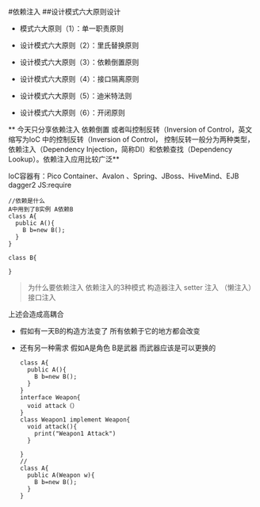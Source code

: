 #依赖注入
##设计模式六大原则设计

- 模式六大原则（1）：单一职责原则

- 设计模式六大原则（2）：里氏替换原则

- 设计模式六大原则（3）：依赖倒置原则

- 设计模式六大原则（4）：接口隔离原则

- 设计模式六大原则（5）：迪米特法则

- 设计模式六大原则（6）：开闭原则

** 今天只分享依赖注入 依赖倒置 或者叫控制反转（Inversion of Control，英文缩写为IoC 中的控制反转（Inversion of Control， 控制反转一般分为两种类型，依赖注入（Dependency Injection，简称DI）和依赖查找（Dependency Lookup）。依赖注入应用比较广泛**

IoC容器有：Pico Container、Avalon 、Spring、JBoss、HiveMind、EJB dagger2
JS:require 
```
//依赖是什么
A中用到了B实例 A依赖B
class A{
  public A(){
    B b=new B();
  }
}

class B{
  
}
```

> 为什么要依赖注入 依赖注入的3种模式 构造器注入 setter 注入 （懒注入）接口注入

上述会造成高耦合 

- 假如有一天B的构造方法变了 所有依赖于它的地方都会改变

- 还有另一种需求 假如A是角色 B是武器 而武器应该是可以更换的 

  ```
  class A{
    public A(){
      B b=new B();
    }
  }
  interface Weapon{
    void attack（）
  }
  class Weapon1 implement Weapon{
    void attack(){
      print("Weapon1 Attack")
    }
    
  }
  //
  class A{
    public A(Weapon w){
      B b=new B();
    }
  }

  ```

  ​

  ​